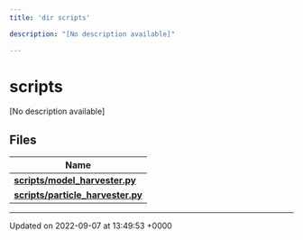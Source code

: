 ```yaml
---
title: 'dir scripts'

description: "[No description available]"

---
```


# scripts



[No description available]

## Files

| Name           |
| -------------- |
| **[scripts/model_harvester.py](/documentation/code/files/model__harvester_8py/#file-model-harvesterpy)**  |
| **[scripts/particle_harvester.py](/documentation/code/files/particle__harvester_8py/#file-particle-harvesterpy)**  |






-------------------------------

Updated on 2022-09-07 at 13:49:53 +0000
